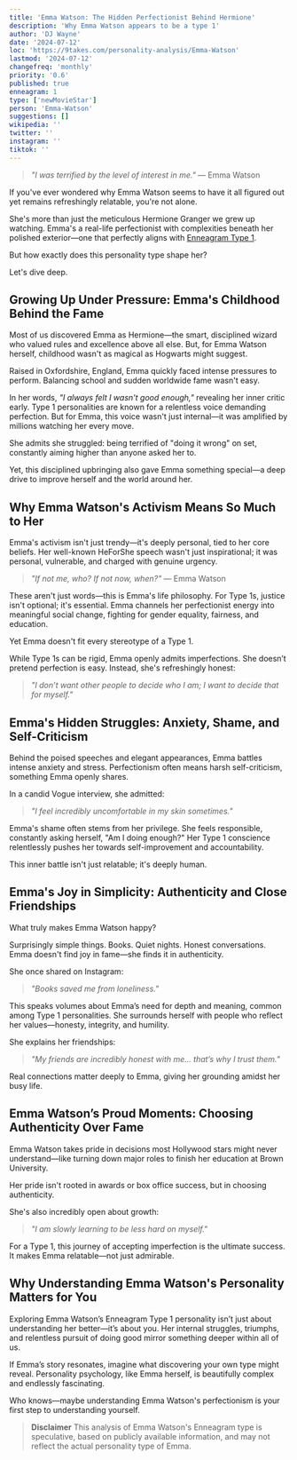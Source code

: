 ```yaml
---
title: 'Emma Watson: The Hidden Perfectionist Behind Hermione'
description: 'Why Emma Watson appears to be a type 1'
author: 'DJ Wayne'
date: '2024-07-12'
loc: 'https://9takes.com/personality-analysis/Emma-Watson'
lastmod: '2024-07-12'
changefreq: 'monthly'
priority: '0.6'
published: true
enneagram: 1
type: ['newMovieStar']
person: 'Emma-Watson'
suggestions: []
wikipedia: ''
twitter: ''
instagram: ''
tiktok: ''
---
```


> _"I was terrified by the level of interest in me."_ — Emma Watson

<p class="firstLetter">If you've ever wondered why Emma Watson seems to have it all figured out yet remains refreshingly relatable, you're not alone.</p>

She's more than just the meticulous Hermione Granger we grew up watching. Emma's a real-life perfectionist with complexities beneath her polished exterior—one that perfectly aligns with [Enneagram Type 1](/enneagram-corner/enneagram-type-1).

But how exactly does this personality type shape her?

Let's dive deep.

## Growing Up Under Pressure: Emma's Childhood Behind the Fame

Most of us discovered Emma as Hermione—the smart, disciplined wizard who valued rules and excellence above all else. But, for Emma Watson herself, childhood wasn't as magical as Hogwarts might suggest.

Raised in Oxfordshire, England, Emma quickly faced intense pressures to perform. Balancing school and sudden worldwide fame wasn't easy.

In her words, _"I always felt I wasn't good enough,"_ revealing her inner critic early. Type 1 personalities are known for a relentless voice demanding perfection. But for Emma, this voice wasn't just internal—it was amplified by millions watching her every move.

She admits she struggled: being terrified of "doing it wrong" on set, constantly aiming higher than anyone asked her to.

Yet, this disciplined upbringing also gave Emma something special—a deep drive to improve herself and the world around her.

## Why Emma Watson's Activism Means So Much to Her

Emma's activism isn't just trendy—it's deeply personal, tied to her core beliefs. Her well-known HeForShe speech wasn't just inspirational; it was personal, vulnerable, and charged with genuine urgency.

> _"If not me, who? If not now, when?"_ — Emma Watson

These aren't just words—this is Emma's life philosophy. For Type 1s, justice isn't optional; it's essential. Emma channels her perfectionist energy into meaningful social change, fighting for gender equality, fairness, and education.

Yet Emma doesn't fit every stereotype of a Type 1.

While Type 1s can be rigid, Emma openly admits imperfections. She doesn’t pretend perfection is easy. Instead, she's refreshingly honest:

> _"I don’t want other people to decide who I am; I want to decide that for myself."_

## Emma's Hidden Struggles: Anxiety, Shame, and Self-Criticism

Behind the poised speeches and elegant appearances, Emma battles intense anxiety and stress. Perfectionism often means harsh self-criticism, something Emma openly shares.

In a candid Vogue interview, she admitted:

> _"I feel incredibly uncomfortable in my skin sometimes."_

Emma's shame often stems from her privilege. She feels responsible, constantly asking herself, "Am I doing enough?" Her Type 1 conscience relentlessly pushes her towards self-improvement and accountability.

This inner battle isn't just relatable; it's deeply human.

## Emma's Joy in Simplicity: Authenticity and Close Friendships

What truly makes Emma Watson happy?

Surprisingly simple things. Books. Quiet nights. Honest conversations. Emma doesn't find joy in fame—she finds it in authenticity.

She once shared on Instagram:

> _"Books saved me from loneliness."_

This speaks volumes about Emma’s need for depth and meaning, common among Type 1 personalities. She surrounds herself with people who reflect her values—honesty, integrity, and humility.

She explains her friendships:

> _"My friends are incredibly honest with me… that’s why I trust them."_

Real connections matter deeply to Emma, giving her grounding amidst her busy life.

## Emma Watson’s Proud Moments: Choosing Authenticity Over Fame

Emma Watson takes pride in decisions most Hollywood stars might never understand—like turning down major roles to finish her education at Brown University.

Her pride isn't rooted in awards or box office success, but in choosing authenticity.

She's also incredibly open about growth:

> _"I am slowly learning to be less hard on myself."_

For a Type 1, this journey of accepting imperfection is the ultimate success. It makes Emma relatable—not just admirable.

## Why Understanding Emma Watson's Personality Matters for You

Exploring Emma Watson’s Enneagram Type 1 personality isn’t just about understanding her better—it’s about you. Her internal struggles, triumphs, and relentless pursuit of doing good mirror something deeper within all of us.

If Emma’s story resonates, imagine what discovering your own type might reveal. Personality psychology, like Emma herself, is beautifully complex and endlessly fascinating.

Who knows—maybe understanding Emma Watson's perfectionism is your first step to understanding yourself.

> **Disclaimer** This analysis of Emma Watson's Enneagram type is speculative, based on publicly available information, and may not reflect the actual personality type of Emma.
